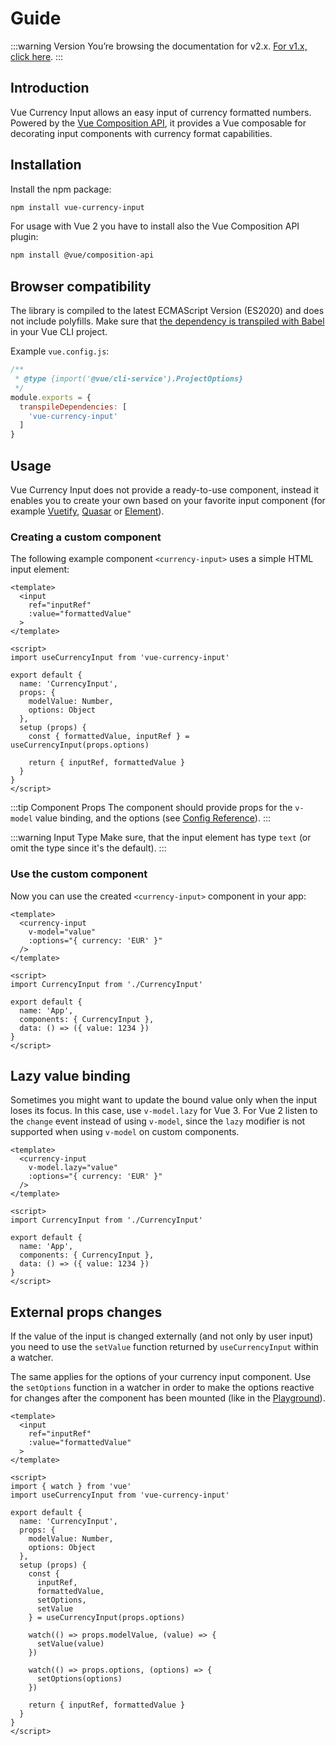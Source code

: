 # Guide

:::warning Version
You’re browsing the documentation for v2.x. [For v1.x, click here](https://vue-currency-input-v1.netlify.app/).
:::

## Introduction
Vue Currency Input allows an easy input of currency formatted numbers. Powered by the [Vue Composition API](https://v3.vuejs.org/guide/composition-api-introduction.html), it provides a Vue composable for decorating input components with currency format capabilities.

## Installation
Install the npm package:

```bash
npm install vue-currency-input
```

For usage with Vue 2 you have to install also the Vue Composition API plugin:

```bash
npm install @vue/composition-api
```
## Browser compatibility
The library is compiled to the latest ECMAScript Version (ES2020) and does not include polyfills. Make sure that [the dependency is transpiled with Babel](https://cli.vuejs.org/config/#transpiledependencies) in your Vue CLI project.

Example `vue.config.js`:
```js
/**
 * @type {import('@vue/cli-service').ProjectOptions}
 */
module.exports = {
  transpileDependencies: [
    'vue-currency-input'
  ]
}
``` 

## Usage
Vue Currency Input does not provide a ready-to-use component, instead it enables you to create your own based on your favorite input component (for example [Vuetify](https://vuetifyjs.com/en/components/text-fields/), [Quasar](https://quasar.dev/vue-components/input) or [Element](https://element.eleme.io/#/en-US/component/input)).

### Creating a custom component
The following example component `<currency-input>` uses a simple HTML input element:

```vue
<template>
  <input 
    ref="inputRef" 
    :value="formattedValue"
  >
</template>

<script>
import useCurrencyInput from 'vue-currency-input'

export default {
  name: 'CurrencyInput',
  props: {
    modelValue: Number,
    options: Object
  },
  setup (props) {
    const { formattedValue, inputRef } = useCurrencyInput(props.options)

    return { inputRef, formattedValue }
  }
}
</script>
```

:::tip Component Props
The component should provide props for the `v-model` value binding, and the options (see [Config Reference](config)).
:::

:::warning Input Type
Make sure, that the input element has type `text` (or omit the type since it's the default).
:::

### Use the custom component
Now you can use the created `<currency-input>` component in your app:
```vue
<template>
  <currency-input 
    v-model="value" 
    :options="{ currency: 'EUR' }"
  />
</template>

<script>
import CurrencyInput from './CurrencyInput'

export default {
  name: 'App',
  components: { CurrencyInput },
  data: () => ({ value: 1234 })
}
</script> 
```

## Lazy value binding
Sometimes you might want to update the bound value only when the input loses its focus. In this case, use `v-model.lazy` for Vue 3. For Vue 2 listen to the `change` event instead of using `v-model`, since the `lazy` modifier is not supported when using `v-model` on custom components.

```vue
<template>
  <currency-input 
    v-model.lazy="value" 
    :options="{ currency: 'EUR' }"
  />
</template>

<script>
import CurrencyInput from './CurrencyInput'

export default {
  name: 'App',
  components: { CurrencyInput },
  data: () => ({ value: 1234 })
}
</script> 
```

## External props changes
If the value of the input is changed externally (and not only by user input) you need to use the `setValue` function returned by `useCurrencyInput` within a watcher.

The same applies for the options of your currency input component. Use the `setOptions` function in a watcher in order to make the options reactive for changes after the component has been mounted (like in the [Playground](playground)).

```vue
<template>
  <input 
    ref="inputRef" 
    :value="formattedValue"
  >
</template>

<script>
import { watch } from 'vue'
import useCurrencyInput from 'vue-currency-input'

export default {
  name: 'CurrencyInput',
  props: {
    modelValue: Number,
    options: Object
  },
  setup (props) {
    const {
      inputRef,
      formattedValue,
      setOptions,
      setValue
    } = useCurrencyInput(props.options)

    watch(() => props.modelValue, (value) => {
      setValue(value)
    })

    watch(() => props.options, (options) => {
      setOptions(options)
    })

    return { inputRef, formattedValue }
  }
}
</script>
```
